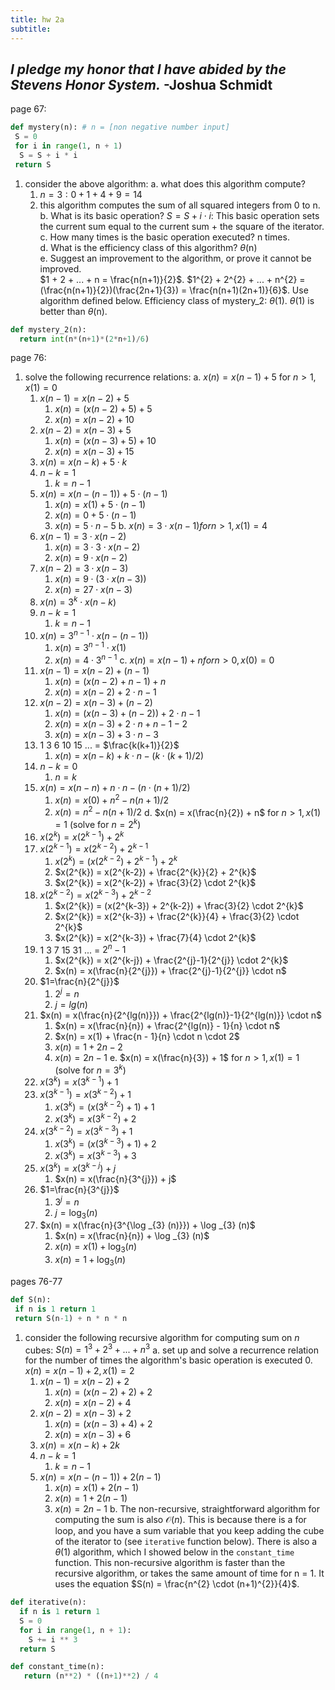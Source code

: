 ```yaml
---
title: hw 2a
subtitle: 
---
```


*I pledge my honor that I have abided by the Stevens Honor System.* -Joshua Schmidt
---

page 67:  

```python
def mystery(n): # n = [non negative number input]
 S = 0
 for i in range(1, n + 1)
  S = S + i * i
 return S
```

1. consider the above algorithm:
   a. what does this algorithm compute?
      1. $n = 3: 0 + 1 + 4 + 9 = 14$
      2. this algorithm computes the sum of all squared integers from 0 to n.  
   b. What is its basic operation? $S = S + i \cdot i$: This basic operation sets the current sum equal to the current sum + the square of the iterator.  
   c. How many times is the basic operation executed? n times.  
   d. What is the efficiency class of this algorithm? $\theta$(n)  
   e. Suggest an improvement to the algorithm, or prove it cannot be improved.  
   $1 + 2 + ... + n = \frac{n(n+1)}{2}$. $1^{2} + 2^{2} + ... + n^{2} = (\frac{n(n+1)}{2})(\frac{2n+1}{3}) = \frac{n(n+1)(2n+1)}{6}$. Use algorithm defined below. Efficiency class of mystery_2: $\theta$(1). $\theta$(1) is better than $\theta$(n).  

```python
def mystery_2(n):
  return int(n*(n+1)*(2*n+1)/6)
```

page 76:

1. solve the following recurrence relations:
   a. $x(n) = x(n-1) + 5$ for $n > 1, x(1) = 0$
      1. $x(n-1) = x(n-2) + 5$
         1. $x(n) = (x(n-2) + 5) + 5$
         2. $x(n) = x(n-2) + 10$
      2. $x(n-2) = x(n-3) + 5$
         1. $x(n) = (x(n-3) + 5) + 10$
         2. $x(n) = x(n-3) + 15$
      3. $x(n) = x(n-k) + 5 \cdot k$
      4. $n-k=1$
         1. $k=n-1$
      5. $x(n) = x(n-(n-1)) + 5 \cdot (n-1)$
         1. $x(n) = x(1) + 5 \cdot (n-1)$
         2. $x(n) = 0 + 5 \cdot (n-1)$
         3. $x(n) = 5 \cdot n - 5$
   b. $x(n) = 3 \cdot x(n − 1) for n > 1, x(1) = 4$
      1. $x(n-1) = 3 \cdot x(n - 2)$
         1. $x(n) = 3 \cdot 3 \cdot x(n-2)$
         2. $x(n) = 9 \cdot x(n-2)$
      2. $x(n-2) = 3 \cdot x(n-3)$
         1. $x(n) = 9 \cdot (3 \cdot x(n-3))$
         2. $x(n) = 27 \cdot x(n-3)$
      3. $x(n) = 3^{k} \cdot x(n-k)$
      4. $n-k=1$
         1. $k=n-1$
      5. $x(n) = 3^{n-1} \cdot x(n-(n-1))$
         1. $x(n) = 3^{n-1} \cdot x(1)$
         2. $x(n) = 4 \cdot 3^{n-1}$
   c. $x(n) = x(n − 1) + n for n > 0, x(0) = 0$
      1. $x(n-1) = x(n-2) + (n-1)$
         1. $x(n) = (x(n-2) + n - 1) + n$
         2. $x(n) = x(n-2) + 2 \cdot n - 1$
      2. $x(n-2) = x(n-3) + (n-2)$
         1. $x(n) = (x(n-3) + (n-2)) + 2 \cdot n - 1$
         2. $x(n) = x(n-3) + 2 \cdot n + n - 1 - 2$
         3. $x(n) = x(n-3) + 3 \cdot n - 3$
      3. 1 3 6 10 15 ... = $\frac{k(k+1)}{2}$
         1. $x(n) = x(n-k) + k \cdot n - (k \cdot (k+1)/2)$
      4. $n-k=0$
         1. $n=k$
      5. $x(n) = x(n-n) + n \cdot n - (n \cdot (n+1)/2)$
         1. $x(n) = x(0) + n^{2} - n(n+1)/2$
         2. $x(n) = n^{2} - n(n+1)/2$
   d. $x(n) = x(\frac{n}{2}) + n$ for $n > 1, x(1) = 1$ (solve for $n = 2^{k}$)
      0. $x(2^{k}) = x(2^{k-1}) + 2^k$
      1. $x(2^{k-1}) = x(2^{k-2}) + 2^{k-1}$
         1. $x(2^{k}) = (x(2^{k-2}) + 2^{k-1}) + 2^{k}$
         2. $x(2^{k}) = x(2^{k-2}) + \frac{2^{k}}{2} + 2^{k}$
         3. $x(2^{k}) = x(2^{k-2}) + \frac{3}{2} \cdot 2^{k}$
      2. $x(2^{k-2}) = x(2^{k-3}) + 2^{k-2}$
         1. $x(2^{k}) = (x(2^{k-3}) + 2^{k-2}) + \frac{3}{2} \cdot 2^{k}$
         2. $x(2^{k}) = x(2^{k-3}) + \frac{2^{k}}{4} + \frac{3}{2} \cdot 2^{k}$
         3. $x(2^{k}) = x(2^{k-3}) + \frac{7}{4} \cdot 2^{k}$
      3. 1 3 7 15 31 ... = $2^{n} - 1$
         1. $x(2^{k}) = x(2^{k-j}) + \frac{2^{j}-1}{2^{j}} \cdot 2^{k}$
         2. $x(n) = x(\frac{n}{2^{j}}) + \frac{2^{j}-1}{2^{j}} \cdot n$
      4. $1=\frac{n}{2^{j}}$
         1. $2^{j} = n$
         2. $j = lg(n)$
      5. $x(n) = x(\frac{n}{2^{lg(n)}}) + \frac{2^{lg(n)}-1}{2^{lg(n)}} \cdot n$
         1. $x(n) = x(\frac{n}{n}) + \frac{2^{lg(n)} - 1}{n} \cdot n$
         2. $x(n) = x(1) + \frac{n - 1}{n} \cdot n \cdot 2$
         3. $x(n) = 1 + 2n - 2$
         4. $x(n) = 2n - 1$
   e. $x(n) = x(\frac{n}{3}) + 1$ for $n > 1, x(1) = 1$ (solve for $n = 3^{k}$)
      1. $x(3^{k}) = x(3^{k-1}) + 1$
      2. $x(3^{k-1}) = x(3^{k-2}) + 1$
         1. $x(3^{k}) = (x(3^{k-2}) + 1) + 1$
         2. $x(3^{k}) = x(3^{k-2}) + 2$
      3. $x(3^{k-2}) = x(3^{k-3}) + 1$
         1. $x(3^{k}) = (x(3^{k-3}) + 1) + 2$
         2. $x(3^{k}) = x(3^{k-3}) + 3$
      4. $x(3^{k}) = x(3^{k-j}) + j$
         1. $x(n) = x(\frac{n}{3^{j}}) + j$
      5. $1=\frac{n}{3^{j}}$
         1. $3^{j} = n$
         2. $j = \log _{3} (n)$
      6. $x(n) = x(\frac{n}{3^{\log _{3} (n)}}) + \log _{3} (n)$
         1. $x(n) = x(\frac{n}{n}) + \log _{3} (n)$
         2. $x(n) = x(1) + \log _{3} (n)$
         3. $x(n) = 1 + \log _{3} (n)$

pages 76-77
```python
def S(n):
 if n is 1 return 1
 return S(n-1) + n * n * n
```
1. consider the following recursive algorithm for computing sum on *n* cubes: $S(n) = 1^{3} + 2^{3} + ... + n^{3}$
   a. set up and solve a recurrence relation for the number of times the algorithm's basic operation is executed
      0. $x(n) = x(n-1) + 2, x(1) = 2$
      1. $x(n-1) = x(n-2) + 2$
         1. $x(n) = (x(n-2) + 2) + 2$
         2. $x(n) = x(n-2) + 4$
      2. $x(n-2) = x(n-3) + 2$
         1. $x(n) = (x(n-3) + 4) + 2$
         2. $x(n) = x(n-3) + 6$
      3. $x(n) = x(n-k) + 2k$
      4. $n-k = 1$
         1. $k=n-1$
      5. $x(n) = x(n-(n-1)) + 2(n-1)$
         1. $x(n) = x(1) + 2(n-1)$
         2. $x(n) = 1 + 2(n-1)$
         3. $x(n) = 2n - 1$
   b. The non-recursive, straightforward algorithm for computing the sum is also $\mathcal{O}(n)$. This is because there is a for loop, and you have a sum variable that you keep adding the cube of the iterator to (see `iterative` function below). There is also a $\theta (1)$ algorithm, which I showed below in the `constant_time` function. This non-recursive algorithm is faster than the recursive algorithm, or takes the same amount of time for n = 1. It uses the equation $S(n) = \frac{n^{2} \cdot (n+1)^{2}}{4}$.

```python
def iterative(n):
  if n is 1 return 1
  S = 0
  for i in range(1, n + 1):
    S += i ** 3
  return S

def constant_time(n):
   return (n**2) * ((n+1)**2) / 4
```
